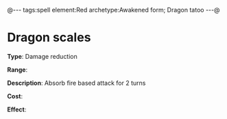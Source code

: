 @---
tags:spell
element:Red
archetype:Awakened form; Dragon tatoo
---@

# Dragon scales

**Type**:
Damage reduction

**Range**:

**Description**:
Absorb fire based attack for 2 turns

**Cost**:

**Effect**:

